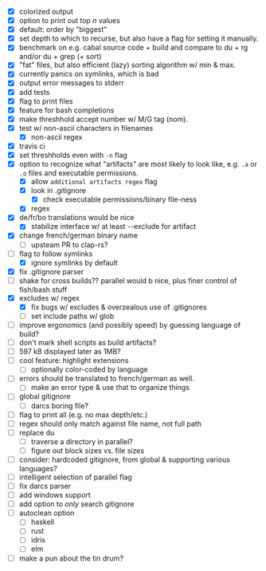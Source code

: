- [x] colorized output
- [x] option to print out top *n* values
- [x] default: order by "biggest"
- [x] set depth to which to recurse, but also have a flag for setting it
  manually.
- [x] benchmark on e.g. cabal source code + build and compare to du + rg and/or
  du + grep (+ sort)
- [x] "fat" files, but also efficient (lazy) sorting algorithm w/ min & max.
- [x] currently panics on symlinks, which is bad
- [x] output error messages to stderr
- [x] add tests
- [x] flag to print files
- [x] feature for bash completions
- [x] make threshhold accept number w/ M/G tag (nom).
- [x] test w/ non-ascii characters in filenames
  - [x] non-ascii regex
- [x] travis ci
- [x] set threshholds even with `-n` flag
- [x] option to recognize what "artifacts" are most likely to look like, e.g. `.a` or
  `.o` files and executable permissions.
  - [x] allow `additional artifacts regex` flag
  - [x] look in .gitignore
    - [x] check executable permissions/binary file-ness
  - [x] regex
- [x] de/fr/bo translations would be nice
  - [x] stabilize interface w/ at least --exclude for artifact
- [x] change french/german binary name
  - [ ] upsteam PR to clap-rs?
- [ ] flag to follow symlinks
  - [x] ignore symlinks by default
- [x] fix .gitignore parser
- [ ] shake for cross builds?? parallel would b nice, plus finer control of
  fish/bash stuff
- [x] excludes w/ regex
  - [x] fix bugs w/ excludes & overzealous use of .gitignores
  - [ ] set include paths w/ glob
- [ ] improve ergonomics (and possibly speed) by guessing language of build?
- [ ] don't mark shell scripts as build artifacts?
- [ ] 597 kB displayed later as 1MB?
- [ ] cool feature: highlight extensions
  - [ ] optionally color-coded by language
- [ ] errors should be translated to french/german as well.
  - [ ] make an error type & use that to organize things
- [ ] global gitignore
  - [ ] darcs boring file?
- [ ] flag to print all (e.g. no max depth/etc.)
- [ ] regex should only match against file name, not full path
- [ ] replace du
  - [ ] traverse a directory in parallel?
  - [ ] figure out block sizes vs. file sizes
- [ ] consider: hardcoded gitignore, from global & supporting various languages?
- [ ] intelligent selection of parallel flag
- [ ] fix darcs parser
- [ ] add windows support
- [ ] add option to *only* search gitignore
- [ ] autoclean option
  - [ ] haskell
  - [ ] rust
  - [ ] idris
  - [ ] elm
- [ ] make a pun about the tin drum?
